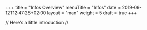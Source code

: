 +++
title = "Infos Overview"
menuTitle = "Infos"
date = 2019-09-12T12:47:28+02:00
layout = "man"
weight = 5
draft = true
+++

// Here's a little introduction //

## 
